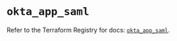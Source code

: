 # `okta_app_saml`

Refer to the Terraform Registry for docs: [`okta_app_saml`](https://registry.terraform.io/providers/okta/okta/4.16.0/docs/resources/app_saml).
